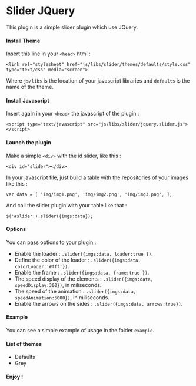 Slider JQuery
=============

This plugin is a simple slider plugin which use JQuery.

#### Install Theme

Insert this line in your `<head>` html :

`<link rel="stylesheet" href="js/libs/slider/themes/defaults/style.css" type="text/css" media="screen">` 

Where `js/libs` is the location of your javascript libraries and `defaults` is the name of the theme.

#### Install Javascript

Insert again in your `<head>` the javascript of the plugin :

`<script type="text/javascript" src="js/libs/slider/jquery.slider.js"></script>` 

#### Launch the plugin

Make a simple `<div>` with the id slider, like this :

`<div id="slider"></div>`

In your javascript file, just build a table with the repositories of your images like this :

`
var data = [
	'img/img1.png',
	'img/img2.png',
	'img/img3.png',
];
`

And call the slider plugin with your table like that :

`$('#slider').slider({imgs:data});`

#### Options

You can pass options to your plugin :

* Enable the loader : `.slider({imgs:data, loader:true })`.
* Define the color of the loader : `.slider({imgs:data, colorLoader:'#fff'})`.
* Enable the frame  : `.slider({imgs:data, frame:true })`.
* The speed display of the elements : `.slider({imgs:data, speedDisplay:300})`, in miliseconds.
* The speed of the animation : `.slider({imgs:data, speedAnimation:5000})`, in miliseconds.
* Enable the arrows on the sides : `.slider({imgs:data, arrows:true})`.

#### Example

You can see a simple example of usage in the folder `example`.

#### List of themes

* Defaults
* Grey

#### Enjoy !





